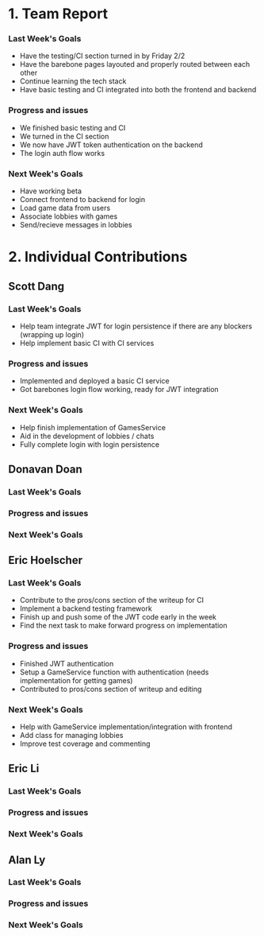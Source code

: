 # 1. Team Report

<status update for TA here>

<agenda for team meeting here>

### Last Week's Goals

-   Have the testing/CI section turned in by Friday 2/2
-   Have the barebone pages layouted and properly routed between each other
-   Continue learning the tech stack
-   Have basic testing and CI integrated into both the frontend and backend

### Progress and issues

-   We finished basic testing and CI
-   We turned in the CI section
-   We now have JWT token authentication on the backend
-   The login auth flow works

### Next Week's Goals

-   Have working beta
-   Connect frontend to backend for login
-   Load game data from users
-   Associate lobbies with games
-   Send/recieve messages in lobbies

# 2. Individual Contributions

## Scott Dang

### Last Week's Goals

- Help team integrate JWT for login persistence if there are any blockers (wrapping up login)
- Help implement basic CI with CI services

### Progress and issues

- Implemented and deployed a basic CI service
- Got barebones login flow working, ready for JWT integration

### Next Week's Goals

- Help finish implementation of GamesService
- Aid in the development of lobbies / chats
- Fully complete login with login persistence

## Donavan Doan

### Last Week's Goals

### Progress and issues

### Next Week's Goals

## Eric Hoelscher

### Last Week's Goals

-   Contribute to the pros/cons section of the writeup for CI
-   Implement a backend testing framework
-   Finish up and push some of the JWT code early in the week
-   Find the next task to make forward progress on implementation

### Progress and issues

-   Finished JWT authentication
-   Setup a GameService function with authentication (needs implementation for getting games)
-   Contributed to pros/cons section of writeup and editing

### Next Week's Goals

-   Help with GameService implementation/integration with frontend
-   Add class for managing lobbies
-   Improve test coverage and commenting

## Eric Li

### Last Week's Goals

### Progress and issues

### Next Week's Goals

## Alan Ly

### Last Week's Goals

### Progress and issues

### Next Week's Goals

